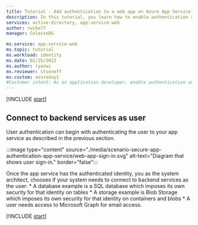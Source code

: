 ```yaml
---
title: Tutorial - Add authentication to a web app on Azure App Service | Azure
description: In this tutorial, you learn how to enable authentication and authorization for a web app running on Azure App Service. Limit access to the web app to users in your organization​.
services: active-directory, app-service-web
author: rwike77
manager: CelesteDG

ms.service: app-service-web
ms.topic: tutorial
ms.workload: identity
ms.date: 02/25/2022
ms.author: ryanwi
ms.reviewer: stsoneff
ms.custom: azureday1
#Customer intent: As an application developer, enable authentication and authorization for a web app running on Azure App Service.
---
```


[!INCLUDE [start](./includes/tutorial-set-up-app-service-authentication/intro.md)]

## Connect to backend services as user

User authentication can begin with authenticating the user to your app service as described in the previous section. 

:::image type="content" source="./media/scenario-secure-app-authentication-app-service/web-app-sign-in.svg" alt-text="Diagram that shows user sign-in." border="false":::

Once the app service has the authenticated identity, you as the system architect, chooses if your system needs to connect to backend services as the user:
    * A database example is a SQL database which imposes its own security for that identity on tables
    * A storage example is Blob Storage which imposes its own security for that identity on containers and blobs
    * A user needs access to Microsoft Graph for email access.

[!INCLUDE [start](./includes/tutorial-set-up-app-service-authentication/end.md)]